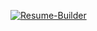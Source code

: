 [![Resume-Builder](https://www.canva.com/design/DAGZwIPMCz0/hfjC_QG5svYo9oKvyBlYgg/edit?utm_content=DAGZwIPMCz0&utm_campaign=designshare&utm_medium=link2&utm_source=sharebutton)](https://github.com/Sumukh-15/Resume-Builder)

